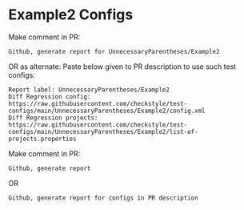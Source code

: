 # Example2 Configs
Make comment in PR:
```
Github, generate report for UnnecessaryParentheses/Example2
```
OR as alternate:
Paste below given to PR description to use such test configs:
```
Report label: UnnecessaryParentheses/Example2
Diff Regression config: https://raw.githubusercontent.com/checkstyle/test-configs/main/UnnecessaryParentheses/Example2/config.xml
Diff Regression projects: https://raw.githubusercontent.com/checkstyle/test-configs/main/UnnecessaryParentheses/Example2/list-of-projects.properties
```
Make comment in PR:
```
Github, generate report
```
OR
```
Github, generate report for configs in PR description
```
